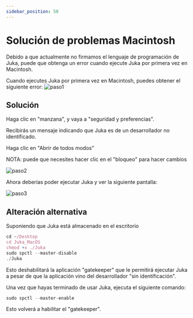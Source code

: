 ```yaml
---
sidebar_position: 50
---
```


# Solución de problemas Macintosh

Debido a que actualmente no firmamos el lenguaje de programación de Juka, puede que obtenga un error cuando ejecute Juka por primera vez en Macintosh.

Cuando ejecutes Juka por primera vez en Macintosh, puedes obtener el siguiente error: ![paso1](/img/macintosh/cannotbeopened.png)


## Solución

Haga clic en "manzana", y vaya a "seguridad y preferencias".

Recibirás un mensaje indicando que Juka es de un desarrollador no identificado.

Haga clic en "Abrir de todos modos"

NOTA: puede que necesites hacer clic en el "bloqueo" para hacer cambios

![paso2](/img/macintosh/openanyway.png)


Ahora deberías poder ejecutar Juka y ver la siguiente pantalla:

![paso3](/img/macintosh/final.png)

## Alteración alternativa

Suponiendo que Juka está almacenado en el escritorio
```jsx
cd ~/Desktop
cd Juka_MacOS
chmod +x ./Juka
sudo spctl --master-disable
./Juka
```

Esto deshabilitará la aplicación "gatekeeper" que le permitirá ejecutar Juka a pesar de que la aplicación vino del desarrollador "sin identificación".

Una vez que hayas terminado de usar Juka, ejecuta el siguiente comando:

```jsx
sudo spctl --master-enable
```
Esto volverá a habilitar el "gatekeeper".


